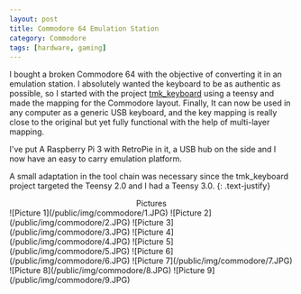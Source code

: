 ```yaml
---
layout: post
title: Commodore 64 Emulation Station
category: Commodore
tags: [hardware, gaming]
---
```

I bought a broken Commodore 64 with the objective of converting it in an emulation station. I absolutely wanted the keyboard to be as authentic as possible, so I started with the project [tmk_keyboard](https://github.com/tmk/tmk_keyboard) using a teensy and made the mapping for the Commodore layout. Finally, It can now be used in any computer as a generic USB keyboard, and the key mapping is really close to the original but yet fully functional with the help of multi-layer mapping.

I've put A Raspberry Pi 3 with RetroPie in it, a USB hub on the side and I now have an easy to carry emulation platform.

A small adaptation in the tool chain was necessary since the tmk_keyboard project targeted the Teensy 2.0 and I had a Teensy 3.0.
{: .text-justify}

<center>Pictures </center>
![Picture 1](/public/img/commodore/1.JPG)
![Picture 2](/public/img/commodore/2.JPG)
![Picture 3](/public/img/commodore/3.JPG)
![Picture 4](/public/img/commodore/4.JPG)
![Picture 5](/public/img/commodore/5.JPG)
![Picture 6](/public/img/commodore/6.JPG)
![Picture 7](/public/img/commodore/7.JPG)
![Picture 8](/public/img/commodore/8.JPG)
![Picture 9](/public/img/commodore/9.JPG)
